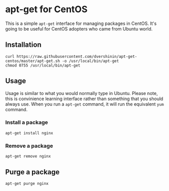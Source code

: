 # apt-get for CentOS

This is a simple `apt-get` interface for managing packages in CentOS. It's going to be useful for CentOS adopters who came from Ubuntu world.

## Installation

    curl https://raw.githubusercontent.com/dvershinin/apt-get-centos/master/apt-get.sh -o /usr/local/bin/apt-get
    chmod 0755 /usr/local/bin/apt-get

## Usage

Usage is similar to what you would normally type in Ubuntu. Please note, this is convinience learning interface rather than something that you should always use. 
When you run a `apt-get` command, it will run the equivalent `yum` command.

### Install a package

    apt-get install nginx

### Remove a package

    apt-get remove nginx

## Purge a package

    apt-get purge nginx

